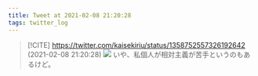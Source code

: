 ```yaml
---
title: Tweet at 2021-02-08 21:20:28
tags: twitter_log
---
```


> [!CITE] https://twitter.com/kaisekiriu/status/1358752557326192642 (2021-02-08 21:20:28)
> ![](https://twitter.com/kaisekiriu/status/1358752557326192642)
> いや、私個人が相対主義が苦手というのもあるけど。
